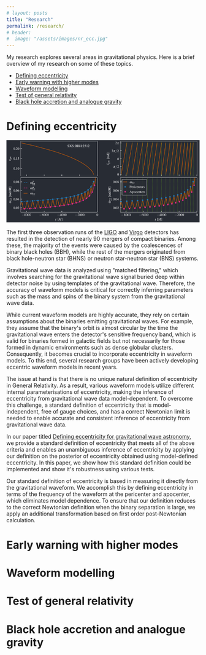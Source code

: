 ```yaml
---
# layout: posts
title: "Research"
permalink: /research/
# header:
#  image: "/assets/images/nr_ecc.jpg"
---
```

My research explores several areas in gravitational physics. Here is a brief
overview of my research on some of these topics.
- [Defining eccentricity](#defining-eccentricity)
- [Early warning with higher modes](#early-warning-with-higher-modes)
- [Waveform modelling](#waveform-modelling)
- [Test of general relativity](#test-of-general-relativity)
- [Black hole accretion and analogue gravity](#black-hole-accretion-and-analogue-gravity)

# Defining eccentricity
<div> <img src="/assets/research/defining_eccentricity/definitions.png"></div>

The first three observation runs of the [LIGO](https://www.ligo.caltech.edu/)
and [Virgo](https://www.virgo-gw.eu/) detectors has resulted in the detection
of nearly 90 mergers of compact binaries. Among these, the majority of the
events were caused by the coalescences of binary black holes (BBH), while the
rest of the mergers originated from black hole-neutron star (BHNS) or neutron
star-neutron star (BNS) systems.

Gravitational wave data is analyzed using "matched filtering," which involves
searching for the gravitational wave signal buried deep within detector noise
by using templates of the gravitational wave. Therefore, the accuracy of
waveform models is critical for correctly inferring parameters such as the mass
and spins of the binary system from the gravitational wave data.

While current waveform models are highly accurate, they rely on certain
assumptions about the binaries emitting gravitational waves. For example, they
assume that the binary's orbit is almost circular by the time the gravitational
wave enters the detector's sensitive frequency band, which is valid for
binaries formed in galactic fields but not necessarily for those formed in
dynamic environments such as dense globular clusters. Consequently, it becomes
crucial to incorporate eccentricity in waveform models. To this end, several
research groups have been actively developing eccentric waveform models in
recent years.

The issue at hand is that there is no unique natural definition of eccentricity
in General Relativity. As a result, various waveform models utilize different
internal parameterisations of eccentricity, making the inference of
eccentricity from gravitational wave data model-dependent. To overcome this
challenge, a standard definition of eccentricity that is model-independent,
free of gauge choices, and has a correct Newtonian limit is needed to enable
accurate and consistent inference of eccentricity from gravitational wave data.

In our paper titled [Defining eccentricity for gravitational wave
astronomy](https://arxiv.org/abs/2302.11257), we provide a standard definition
of eccentricity that meets all of the above criteria and enables an unambiguous
inference of eccentricity by applying our definition on the posterior of
eccentricity obtained using model-defined eccentricity. In this paper, we show
how this standard definition could be implemented and show it's robustness
using various tests.

Our standard definition of eccentricity is based in measuring it directly
from the gravitational waveform. We accomplish this by defining eccentricity in
terms of the frequency of the waveform at the pericenter and apocenter, which
eliminates model dependence. To ensure that our definition reduces to the
correct Newtonian definition when the binary separation is large, we apply an
additional transformation based on first order post-Newtonian calculation.
# Early warning with higher modes
# Waveform modelling
# Test of general relativity
# Black hole accretion and analogue gravity
